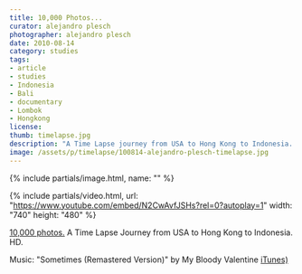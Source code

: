 ```yaml
---
title: 10,000 Photos...
curator: alejandro plesch
photographer: alejandro plesch
date: 2010-08-14
category: studies
tags:
- article
- studies
- Indonesia
- Bali
- documentary
- Lombok
- Hongkong
license:
thumb: timelapse.jpg
description: "A Time Lapse journey from USA to Hong Kong to Indonesia. Shot in full HD. Washington-DC, Lombok, San-Francisco, Hongkong, Bali. "
image: /assets/p/timelapse/100814-alejandro-plesch-timelapse.jpg
---
```


{% include partials/image.html, name: "" %}

{% include partials/video.html, url: "https://www.youtube.com/embed/N2CwAvfJSHs?rel=0?autoplay=1" width: "740" height: "480" %}

<a href="https://www.youtube.com/embed/N2CwAvfJSHs?rel=0?autoplay=1">10,000 photos.</a> A Time Lapse Journey from USA to Hong Kong to Indonesia. HD.

Music: "Sometimes (Remastered Version)" by My Bloody Valentine <a href="https://www.youtube.com/cthru?c2b=itunes&version=2&key=AE_82TfaZOSuN_BA07pm8Bad-yqJ6Ck0wKDTTQ2vN-pdPcCoKRSnM65GZzVMe2THQ_mI9XwLf8NfBF2I8Gpnj8O2hzuAQ8rkVo4YCzismSDVsvCudqzWdMI2cqQBwrOlsMpwKt2GrfTQkKxHhOB5_v9DYQVIsfaet8MFQkcQmoLB-nqEIT86syJRKtfWjjFBzAMqrt7tfUT7&v=N2CwAvfJSHs">iTunes)</a>
